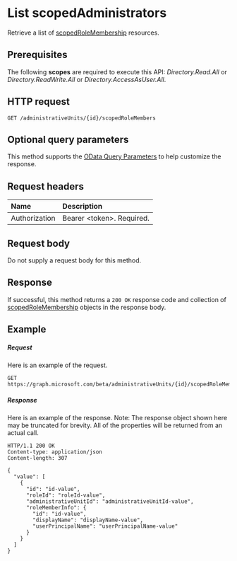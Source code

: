 # List scopedAdministrators

Retrieve a list of [scopedRoleMembership](../resources/scopedrolemembership.md) resources.

## Prerequisites

The following **scopes** are required to execute this API: *Directory.Read.All* or *Directory.ReadWrite.All* or *Directory.AccessAsUser.All*.

## HTTP request

<!-- { "blockType": "ignored" } -->

```http
GET /administrativeUnits/{id}/scopedRoleMembers
```

## Optional query parameters

This method supports the [OData Query Parameters](http://developer.microsoft.com/en-us/graph/docs/overview/query_parameters) to help customize the response.

## Request headers

| Name      |Description|
|:----------|:----------|
| Authorization  | Bearer &lt;token&gt;. Required.|

## Request body

Do not supply a request body for this method.

## Response

If successful, this method returns a `200 OK` response code and collection of [scopedRoleMembership](../resources/scopedrolemembership.md) objects in the response body.

## Example

##### Request

Here is an example of the request.
<!-- {
  "blockType": "request",
  "name": "list_scopedrolemembers"
}-->

```http
GET https://graph.microsoft.com/beta/administrativeUnits/{id}/scopedRoleMembers
```

##### Response

Here is an example of the response. Note: The response object shown here may be truncated for brevity. All of the properties will be returned from an actual call.
<!-- {
  "blockType": "response",
  "truncated": true,
  "@odata.type": "microsoft.graph.scopedrolemembership",
  "isCollection": true
} -->

```http
HTTP/1.1 200 OK
Content-type: application/json
Content-length: 307

{
  "value": [
    {
      "id": "id-value",
      "roleId": "roleId-value",
      "administrativeUnitId": "administrativeUnitId-value",
      "roleMemberInfo": {
        "id": "id-value",
        "displayName": "displayName-value",
        "userPrincipalName": "userPrincipalName-value"
      }
    }
  ]
}
```

<!-- uuid: 8fcb5dbc-d5aa-4681-8e31-b001d5168d79
2015-10-25 14:57:30 UTC -->
<!-- {
  "type": "#page.annotation",
  "description": "List scopedAdministrators",
  "keywords": "",
  "section": "documentation",
  "tocPath": ""
}-->